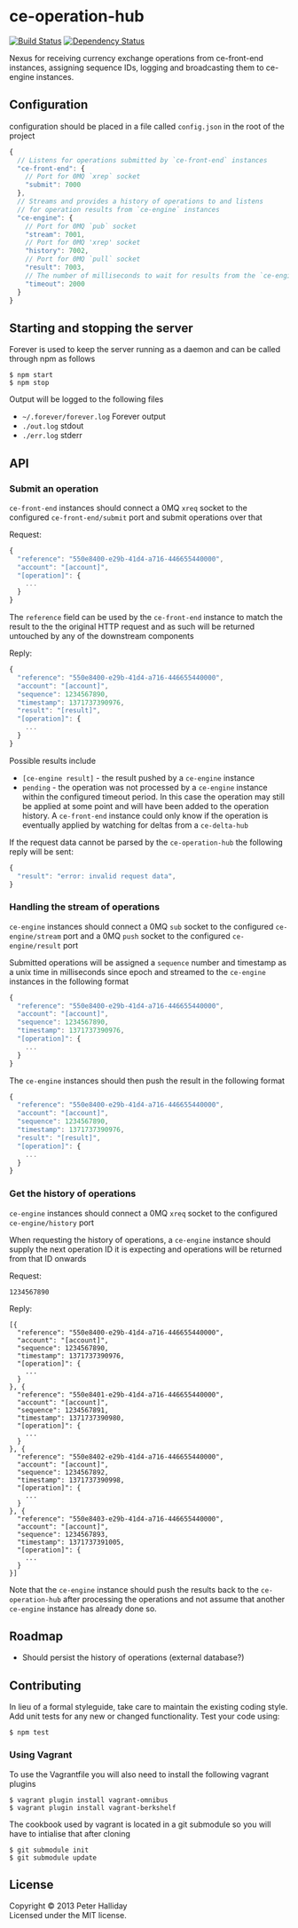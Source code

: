 ce-operation-hub
================

[![Build Status](https://travis-ci.org/pghalliday/ce-operation-hub.png?branch=master)](https://travis-ci.org/pghalliday/ce-operation-hub)
[![Dependency Status](https://gemnasium.com/pghalliday/ce-operation-hub.png)](https://gemnasium.com/pghalliday/ce-operation-hub)

Nexus for receiving currency exchange operations from ce-front-end instances, assigning sequence IDs, logging and broadcasting them to ce-engine instances.

## Configuration

configuration should be placed in a file called `config.json` in the root of the project

```javascript
{
  // Listens for operations submitted by `ce-front-end` instances
  "ce-front-end": {
    // Port for 0MQ `xrep` socket
    "submit": 7000
  },
  // Streams and provides a history of operations to and listens
  // for operation results from `ce-engine` instances
  "ce-engine": {
    // Port for 0MQ `pub` socket
    "stream": 7001,
    // Port for 0MQ 'xrep' socket
    "history": 7002,
    // Port for 0MQ `pull` socket
    "result": 7003,
    // The number of milliseconds to wait for results from the `ce-engine` instances
    "timeout": 2000
  }
}
```

## Starting and stopping the server

Forever is used to keep the server running as a daemon and can be called through npm as follows

```
$ npm start
$ npm stop
```

Output will be logged to the following files

- `~/.forever/forever.log` Forever output
- `./out.log` stdout
- `./err.log` stderr

## API

### Submit an operation

`ce-front-end` instances should connect a 0MQ `xreq` socket to the configured `ce-front-end/submit` port and submit operations over that

Request:

```javascript
{
  "reference": "550e8400-e29b-41d4-a716-446655440000",
  "account": "[account]",
  "[operation]": {
    ...
  }
}
```

The `reference` field can be used by the `ce-front-end` instance to match the result to the the original HTTP request and as such will be returned untouched by any of the downstream components

Reply:

```javascript
{
  "reference": "550e8400-e29b-41d4-a716-446655440000",
  "account": "[account]",
  "sequence": 1234567890,
  "timestamp": 1371737390976,
  "result": "[result]",
  "[operation]": {
    ...
  }
}
```

Possible results include

- `[ce-engine result]` - the result pushed by a `ce-engine` instance
- `pending` - the operation was not processed by a `ce-engine` instance within the configured timeout period. In this case the operation may still be applied at some point and will have been added to the operation history. A `ce-front-end` instance could only know if the operation is eventually applied by watching for deltas from a `ce-delta-hub`

If the request data cannot be parsed by the `ce-operation-hub` the following reply will be sent:

```javascript
{
  "result": "error: invalid request data",
}
```

### Handling the stream of operations

`ce-engine` instances should connect a 0MQ `sub` socket to the configured `ce-engine/stream` port and a 0MQ `push` socket to the configured `ce-engine/result` port

Submitted operations will be assigned a `sequence` number and timestamp as a unix time in milliseconds since epoch and streamed to the `ce-engine` instances in the following format

```javascript
{
  "reference": "550e8400-e29b-41d4-a716-446655440000",
  "account": "[account]",
  "sequence": 1234567890,
  "timestamp": 1371737390976,
  "[operation]": {
    ...
  }
}
```

The `ce-engine` instances should then push the result in the following format

```javascript
{
  "reference": "550e8400-e29b-41d4-a716-446655440000",
  "account": "[account]",
  "sequence": 1234567890,
  "timestamp": 1371737390976,
  "result": "[result]",
  "[operation]": {
    ...
  }
}
```

### Get the history of operations

`ce-engine` instances should connect a 0MQ `xreq` socket to the configured `ce-engine/history` port

When requesting the history of operations, a `ce-engine` instance should supply the next operation ID it is expecting and operations will be returned from that ID onwards

Request:

```javacscript
1234567890
```

Reply:

```javacscript
[{
  "reference": "550e8400-e29b-41d4-a716-446655440000",
  "account": "[account]",
  "sequence": 1234567890,
  "timestamp": 1371737390976,
  "[operation]": {
    ...
  }
}, {
  "reference": "550e8401-e29b-41d4-a716-446655440000",
  "account": "[account]",
  "sequence": 1234567891,
  "timestamp": 1371737390980,
  "[operation]": {
    ...
  }
}, {
  "reference": "550e8402-e29b-41d4-a716-446655440000",
  "account": "[account]",
  "sequence": 1234567892,
  "timestamp": 1371737390998,
  "[operation]": {
    ...
  }
}, {
  "reference": "550e8403-e29b-41d4-a716-446655440000",
  "account": "[account]",
  "sequence": 1234567893,
  "timestamp": 1371737391005,
  "[operation]": {
    ...
  }
}]
```

Note that the `ce-engine` instance should push the results back to the `ce-operation-hub` after processing the operations and not assume that another `ce-engine` instance has already done so.

## Roadmap

- Should persist the history of operations (external database?)

## Contributing
In lieu of a formal styleguide, take care to maintain the existing coding style. Add unit tests for any new or changed functionality. Test your code using: 

```
$ npm test
```

### Using Vagrant
To use the Vagrantfile you will also need to install the following vagrant plugins

```
$ vagrant plugin install vagrant-omnibus
$ vagrant plugin install vagrant-berkshelf
```

The cookbook used by vagrant is located in a git submodule so you will have to intialise that after cloning

```
$ git submodule init
$ git submodule update
```

## License
Copyright &copy; 2013 Peter Halliday  
Licensed under the MIT license.
